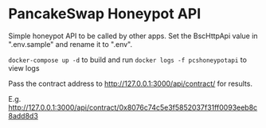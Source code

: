 # PancakeSwap Honeypot API
Simple honeypot API to be called by other apps. Set the BscHttpApi value in ".env.sample" and rename it to ".env".

`docker-compose up -d` to build and run
`docker logs -f pcshoneypotapi` to view logs

Pass the contract address to http://127.0.0.1:3000/api/contract/ for results. 

E.g. http://127.0.0.1:3000/api/contract/0x8076c74c5e3f5852037f31ff0093eeb8c8add8d3
